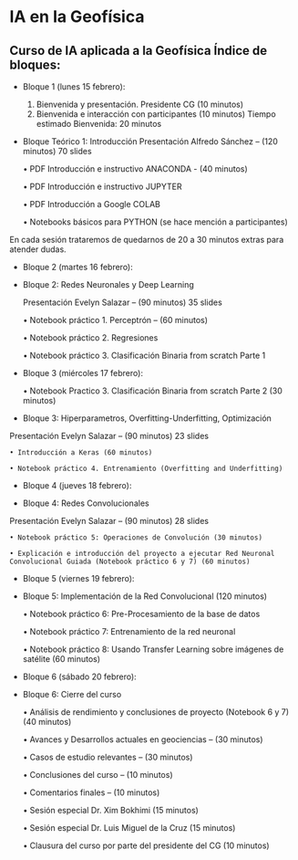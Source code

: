 # IA en la Geofísica

Curso de IA aplicada a la Geofísica
Índice de bloques:
---------------
* Bloque 1 (lunes 15 febrero): 
    1. Bienvenida y presentación. Presidente CG (10 minutos)
    2. Bienvenida e interacción con participantes (10 minutos)
Tiempo estimado Bienvenida: 20 minutos
* Bloque Teórico 1: Introducción 
Presentación Alfredo Sánchez – (120 minutos) 70 slides 

    • PDF Introducción e instructivo ANACONDA - (40 minutos)
    
    • PDF Introducción e instructivo JUPYTER
    
    • PDF Introducción a Google COLAB 
    
    • Notebooks básicos para PYTHON (se hace mención a participantes)
    
En cada sesión trataremos de quedarnos de 20 a 30 minutos extras para atender dudas. 

* Bloque 2 (martes 16 febrero): 

* Bloque 2: Redes Neuronales y Deep Learning

	Presentación Evelyn Salazar – (90 minutos) 35 slides
	
    • Notebook práctico 1. Perceptrón – (60 minutos)
    
    • Notebook práctico 2. Regresiones 
    
    • Notebook práctico 3. Clasificación Binaria from scratch Parte 1 
    
* Bloque 3 (miércoles 17 febrero):

    • Notebook Practico 3. Clasificación Binaria from scratch Parte 2      (30 minutos) 
    
* Bloque 3: Hiperparametros, Overfitting-Underfitting, Optimización 

Presentación Evelyn Salazar – (90 minutos) 23 slides

    • Introducción a Keras (60 minutos)
    
    • Notebook práctico 4. Entrenamiento (Overfitting and Underfitting)
    
* Bloque 4 (jueves 18 febrero): 

* Bloque 4: Redes Convolucionales 

Presentación Evelyn Salazar – (90 minutos) 28 slides

    • Notebook práctico 5: Operaciones de Convolución (30 minutos)
    
    • Explicación e introducción del proyecto a ejecutar Red Neuronal Convolucional Guiada (Notebook práctico 6 y 7) (60 minutos)
    
* Bloque 5 (viernes 19 febrero): 

* Bloque 5: Implementación de la Red Convolucional (120 minutos)

    • Notebook práctico 6: Pre-Procesamiento de la base de datos 
    
    • Notebook práctico 7: Entrenamiento de la red neuronal 
    
    • Notebook práctico 8: Usando Transfer Learning sobre imágenes de satélite (60 minutos)

* Bloque 6 (sábado 20 febrero): 

* Bloque 6: Cierre del curso

    • Análisis de rendimiento y conclusiones de proyecto (Notebook 6 y 7) (40 minutos)
    
    • Avances y Desarrollos actuales en geociencias – (30 minutos) 
    
    • Casos de estudio relevantes – (30 minutos)
    
    • Conclusiones del curso – (10 minutos)
    
    • Comentarios finales – (10 minutos)
    
    • Sesión especial Dr. Xim Bokhimi (15 minutos)
    
    • Sesión especial Dr. Luis Miguel de la Cruz (15 minutos)
    
    • Clausura del curso por parte del presidente del CG (10 minutos)
